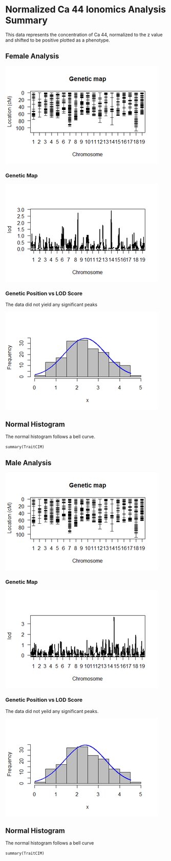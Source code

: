 # Normalized Ca 44 Ionomics Analysis Summary


This data represents the concentration of Ca 44, normalized to the z value and shifted to be positive plotted as a phenotype. 

## Female Analysis

![genetic map](https://github.com/Kovacs-Lab/Aim-3/blob/master/QTL_mapping/docs/images/NCa44/Female/Female_GeneticMap_Ca44.png "genetic map")

### Genetic Map


![genetic positoin vs LOD Score](https://github.com/Kovacs-Lab/Aim-3/blob/master/QTL_mapping/docs/images/NCa44/Female/Female_LOD_Ca44.png "genetic position vs LOD Score")

### Genetic Position vs LOD Score

The data did not yield any significant peaks


![Normal Histogram](https://github.com/Kovacs-Lab/Aim-3/blob/master/QTL_mapping/docs/images/NCa44/Female/Female_Histogram_Ca44.png "Normal Histogram")

## Normal Histogram

The normal histogram follows a bell curve.


`summary(TraitCIM)`

## Male Analysis

![genetic map](https://github.com/Kovacs-Lab/Aim-3/blob/master/QTL_mapping/docs/images/NCa44/Female/Female_GeneticMap_Ca44.png "genetic map")

### Genetic Map


![genetic position vs LOD score](https://github.com/Kovacs-Lab/Aim-3/blob/master/QTL_mapping/docs/images/NCa44/Male/Male_LOD_Ca44.png "genetic position vs LOD score")

### Genetic Position vs LOD Score

The data did not yeild any significant peaks.


![Normal Histogram](https://github.com/Kovacs-Lab/Aim-3/blob/master/QTL_mapping/docs/images/NCa44/Male/Male_Histogram_Ca44.png "Normal Histogram")

## Normal Histogram

The normal histogram follows a bell curve


`summary(TraitCIM)`
